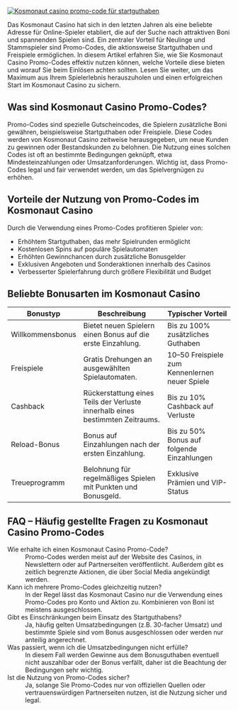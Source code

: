 [![Kosmonaut casino promo-code für startguthaben](https://123-caf.pages.dev/gitsignup.png)](https://vrmoo.ru/Bt82HjjY)

<p>Das Kosmonaut Casino hat sich in den letzten Jahren als eine beliebte Adresse für Online-Spieler etabliert, die auf der Suche nach attraktiven Boni und spannenden Spielen sind. Ein zentraler Vorteil für Neulinge und Stammspieler sind Promo-Codes, die aktionsweise Startguthaben und Freispiele ermöglichen. In diesem Artikel erfahren Sie, wie Sie Kosmonaut Casino Promo-Codes effektiv nutzen können, welche Vorteile diese bieten und worauf Sie beim Einlösen achten sollten. Lesen Sie weiter, um das Maximum aus Ihrem Spielerlebnis herauszuholen und einen erfolgreichen Start im Kosmonaut Casino zu sichern.</p>  <h2>Was sind Kosmonaut Casino Promo-Codes?</h2> <p>Promo-Codes sind spezielle Gutscheincodes, die Spielern zusätzliche Boni gewähren, beispielsweise Startguthaben oder Freispiele. Diese Codes werden von Kosmonaut Casino zeitweise herausgegeben, um neue Kunden zu gewinnen oder Bestandskunden zu belohnen. Die Nutzung eines solchen Codes ist oft an bestimmte Bedingungen geknüpft, etwa Mindesteinzahlungen oder Umsatzanforderungen. Wichtig ist, dass Promo-Codes legal und fair verwendet werden, um das Spielvergnügen zu erhöhen.</p>  <h2>Vorteile der Nutzung von Promo-Codes im Kosmonaut Casino</h2> <p>Durch die Verwendung eines Promo-Codes profitieren Spieler von:</p> <ul>   <li>Erhöhtem Startguthaben, das mehr Spielrunden ermöglicht</li>   <li>Kostenlosen Spins auf populäre Spielautomaten</li>   <li>Erhöhten Gewinnchancen durch zusätzliche Bonusgelder</li>   <li>Exklusiven Angeboten und Sonderaktionen innerhalb des Casinos</li>   <li>Verbesserter Spielerfahrung durch größere Flexibilität und Budget</li> </ul>  <h2>Beliebte Bonusarten im Kosmonaut Casino</h2> <table>   <thead>     <tr>       <th>Bonustyp</th>       <th>Beschreibung</th>       <th>Typischer Vorteil</th>     </tr>   </thead>   <tbody>     <tr>       <td>Willkommensbonus</td>       <td>Bietet neuen Spielern einen Bonus auf die erste Einzahlung.</td>       <td>Bis zu 100% zusätzliches Guthaben</td>     </tr>     <tr>       <td>Freispiele</td>       <td>Gratis Drehungen an ausgewählten Spielautomaten.</td>       <td>10–50 Freispiele zum Kennenlernen neuer Spiele</td>     </tr>     <tr>       <td>Cashback</td>       <td>Rückerstattung eines Teils der Verluste innerhalb eines bestimmten Zeitraums.</td>       <td>Bis zu 10% Cashback auf Verluste</td>     </tr>     <tr>       <td>Reload-Bonus</td>       <td>Bonus auf Einzahlungen nach der ersten Einzahlung.</td>       <td>Bis zu 50% Bonus auf folgende Einzahlungen</td>     </tr>     <tr>       <td>Treueprogramm</td>       <td>Belohnung für regelmäßiges Spielen mit Punkten und Bonusgeld.</td>       <td>Exklusive Prämien und VIP-Status</td>     </tr>   </tbody> </table>  <h2>FAQ – Häufig gestellte Fragen zu Kosmonaut Casino Promo-Codes</h2> <dl>   <dt>Wie erhalte ich einen Kosmonaut Casino Promo-Code?</dt>   <dd>Promo-Codes werden meist auf der Website des Casinos, in Newslettern oder auf Partnerseiten veröffentlicht. Außerdem gibt es zeitlich begrenzte Aktionen, die über Social Media angekündigt werden.</dd>      <dt>Kann ich mehrere Promo-Codes gleichzeitig nutzen?</dt>   <dd>In der Regel lässt das Kosmonaut Casino nur die Verwendung eines Promo-Codes pro Konto und Aktion zu. Kombinieren von Boni ist meistens ausgeschlossen.</dd>      <dt>Gibt es Einschränkungen beim Einsatz des Startguthabens?</dt>   <dd>Ja, häufig gelten Umsatzbedingungen (z.B. 30-facher Umsatz) und bestimmte Spiele sind vom Bonus ausgeschlossen oder werden nur anteilig angerechnet.</dd>      <dt>Was passiert, wenn ich die Umsatzbedingungen nicht erfülle?</dt>   <dd>In diesem Fall werden Gewinne aus dem Bonusguthaben eventuell nicht auszahlbar oder der Bonus verfällt, daher ist die Beachtung der Bedingungen sehr wichtig.</dd>      <dt>Ist die Nutzung von Promo-Codes sicher?</dt>   <dd>Ja, solange Sie Promo-Codes nur von offiziellen Quellen oder vertrauenswürdigen Partnerseiten nutzen, ist die Nutzung sicher und legal.</dd> </dl>